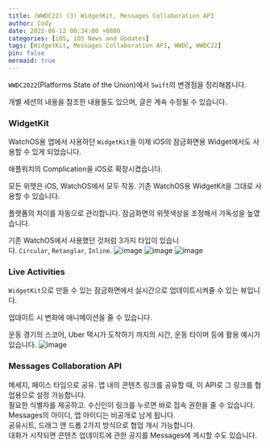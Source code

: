 ```yaml
---
title: (WWDC22) (3) WidgetKit, Messages Collaboration API
author: Cody
date: 2022-06-12 00:34:00 +0800
categories: [iOS, iOS News and Updates]
tags: [WidgetKit, Messages Collaboration API, WWDC, WWDC22]
pin: false
mermaid: true
---
```


`WWDC2022`(Platforms State of the Union)에서 `Swift`의 변경점을 정리해봅니다.

개별 세션의 내용을 참조한 내용들도 있으며, 글은 계속 수정될 수 있습니다.

### WidgetKit

WatchOS용 앱에서 사용하던 `WidgetKit`을 이제 iOS의 잠금화면용 Widget에서도 사용할 수 있게 되었습니다.

애플워치의 Complication을 iOS로 확장시켰습니다.

모든 위젯은 iOS, WatchOS에서 모두 작동. 기존 WatchOS용 WidgetKit을 그대로 사용할 수 있습니다.

플랫폼의 차이를 자동으로 관리합니다. 잠금화면의 위젯색상을 조정해서 가독성을 높였습니다.

기존 WatchOS에서 사용했던 것처럼 3가지 타입이 있습니다. `Circular`, `Retanglar`, `Inline`.
![image](https://github.com/swiftycody/swiftycody.github.io/assets/9062513/162b2015-bac9-4ddb-b2d9-7017d1004447)
![image](https://github.com/swiftycody/swiftycody.github.io/assets/9062513/1b21913c-3321-4886-a1bb-349d34601b7c)
![image](https://github.com/swiftycody/swiftycody.github.io/assets/9062513/0d67bb74-62f9-4544-910c-9e08865f0432)

### Live Activities

`WidgetKit`으로 만들 수 있는 잠금화면에서 실시간으로 업데이트시켜줄 수 있는 뷰입니다.

업데이트 시 변화에 애니메이션을 줄 수 있습니다.

운동 경기의 스코어, Uber 택시가 도착하기 까지의 시간, 운동 타이머 등에 활용 예시가 있습니다.
![image](https://github.com/swiftycody/swiftycody.github.io/assets/9062513/69961cdb-d30f-400d-8f5b-949a7928c0d3)

### Messages Collaboration API

메세지, 페이스 타임으로 공유. 앱 내의 콘텐츠 링크를 공유할 때, 이 API로 그 링크를 협업용으로 설정 가능합니다.  
필요한 식별자를 제공하고. 수신인이 링크를 누르면 바로 접속 권한을 줄 수 있습니다.  
Messages의 아이디, 앱 아이디는 비공개로 남게 됩니다.  
공유시트, 드래그 앤 드롭 2가지 방식으로 협업 개시 가능합니다.  
대화가 시작되면 콘텐츠 업데이트에 관한 공지를 Messages에 게시할 수도 있습니다.  